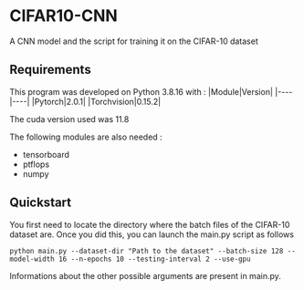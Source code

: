 # CIFAR10-CNN
A CNN model and the script for training it on the CIFAR-10 dataset

## Requirements

This program was developed on Python 3.8.16 with : 
|Module|Version|
|----|----|
|Pytorch|2.0.1|
|Torchvision|0.15.2|

The cuda version used was 11.8

The following modules are also needed :
- tensorboard
- ptflops
- numpy

## Quickstart

You first need to locate the directory where the batch files of the CIFAR-10 dataset are. Once you did this, you can launch the main.py script as follows


```
python main.py --dataset-dir "Path to the dataset" --batch-size 128 --model-width 16 --n-epochs 10 --testing-interval 2 --use-gpu
```

Informations about the other possible arguments are present in main.py.
